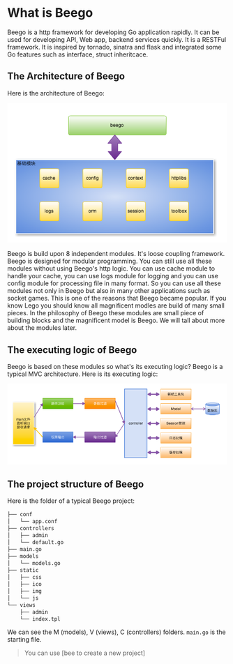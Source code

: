 # What is Beego
Beego is a http framework for developing Go application rapidly. It can be used for developing API, Web app, backend services quickly. It is a RESTFul framework.  It is inspired by tornado, sinatra and flask and integrated some Go features such as interface, struct inheritcace.  

## The Architecture of Beego
Here is the architecture of Beego:


![](images/architecture.png)

Beego is build upon 8 independent modules. It's loose coupling framework. Beego is designed for modular programming. You can still use all these modules without using Beego's http logic. You can use cache module to handle your cache, you can use logs module for logging and you can use config module for processing file in many format. So you can use all these modules not only in Beego but also in many other applications such as socket games. This is one of the reasons that Beego became popular. If you know Lego you should know all magnificent modles are build of many small pieces. In the philosophy of Beego these modules are small piece of building blocks and the magnificent model is Beego. We will tall about more about the modules later.

## The executing logic of Beego

Beego is based on these modules so what's its executing logic? Beego is
a typical MVC architecture. Here is its executing logic:

![](images/flow.png)

## The project structure of Beego

Here is the folder of a typical Beego project:

```
├── conf
│   └── app.conf   
├── controllers
│   ├── admin
│   └── default.go
├── main.go
├── models
│   └── models.go
├── static
│   ├── css
│   ├── ico
│   ├── img
│   └── js
└── views
    ├── admin
    └── index.tpl
```

We can see the M (models), V (views), C (controllers) folders. `main.go` is the starting file.

>You can use [bee to create a new project]
